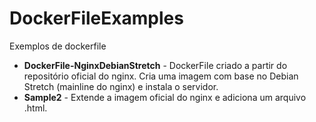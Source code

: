 # DockerFileExamples

Exemplos de dockerfile

* **DockerFile-NginxDebianStretch** - DockerFile criado a partir do repositório oficial do nginx. Cria uma imagem com base no Debian Stretch (mainline do nginx) e instala o servidor.
* **Sample2** - Extende a imagem oficial do nginx e adiciona um arquivo .html.
